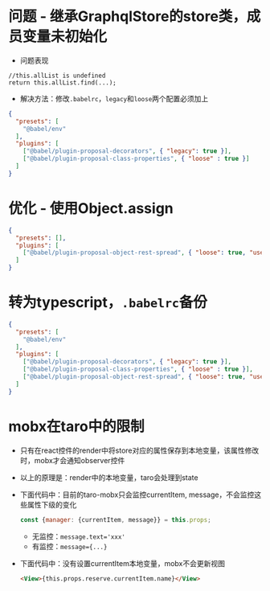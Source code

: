 # 问题 - 继承GraphqlStore的store类，成员变量未初始化
- 问题表现
```
//this.allList is undefined
return this.allList.find(...);
```
- 解决方法：修改`.babelrc`，`legacy`和`loose`两个配置必须加上
```json
{
  "presets": [
    "@babel/env"
  ],
  "plugins": [
    ["@babel/plugin-proposal-decorators", { "legacy": true }],
    ["@babel/plugin-proposal-class-properties", { "loose" : true }]
  ]
}
```

# 优化 - 使用Object.assign
```json
{
  "presets": [],
  "plugins": [
    ["@babel/plugin-proposal-object-rest-spread", { "loose": true, "useBuiltIns": false }]
  ]
}
```
# 转为typescript，`.babelrc`备份
```json
{
  "presets": [
    "@babel/env"
  ],
  "plugins": [
    ["@babel/plugin-proposal-decorators", { "legacy": true }],
    ["@babel/plugin-proposal-class-properties", { "loose" : true }],
    ["@babel/plugin-proposal-object-rest-spread", { "loose": true, "useBuiltIns": false }]
  ]
}
```
# mobx在taro中的限制
- 只有在react控件的render中将store对应的属性保存到本地变量，该属性修改时，mobx才会通知observer控件
- 以上的原理是：render中的本地变量，taro会处理到state
- 下面代码中：目前的taro-mobx只会监控currentItem, message，不会监控这些属性下级的变化
  ```javascript
  const {manager: {currentItem, message}} = this.props;
  ```
  - 无监控：`message.text='xxx'`
  - 有监控：`message={...}`

- 下面代码中：没有设置currentItem本地变量，mobx不会更新视图
  ```html
  <View>{this.props.reserve.currentItem.name}</View>
  ```
        
